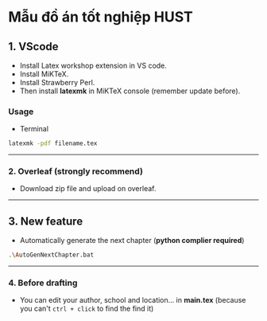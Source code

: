 # Mẫu đồ án tốt nghiệp HUST

## 1. VScode 
- Install Latex workshop extension in VS code.
- Install MiKTeX.
- Install Strawberry Perl.
- Then install **latexmk** in MiKTeX console (remember update before).
### Usage
- Terminal
```bash
latexmk -pdf filename.tex
```
---
### 2.  Overleaf (strongly recommend)
- Download zip file and upload on overleaf.

---
## 3. New feature 
- Automatically generate the next chapter (**python complier required**)
```bash
.\AutoGenNextChapter.bat
```
---
### 4. Before drafting
- You can edit your author, school and location... in **main.tex** (because you can't `ctrl + click` to find the find it)
